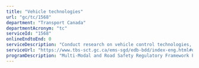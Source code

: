 ```yaml
---
title: "Vehicle technologies"
url: "gc/tc/1568"
department: "Transport Canada"
departmentAcronym: "tc"
serviceId: "1568"
onlineEndtoEnd: 0
serviceDescription: "Conduct research on vehicle control technologies, such as blind spot detection, traction control, electronic stability control, crash prevention, and other safety features."
serviceUrl: "https://www.tbs-sct.gc.ca/ems-sgd/edb-bdd/index-eng.html#orgs/program/TC-BTW17/infograph/intro"
programDescription: "Multi-Modal and Road Safety Regulatory Framework Program"
---
```

